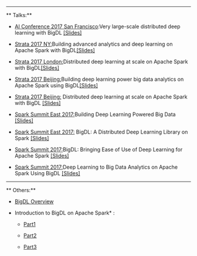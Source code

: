 
---

** Talks:**

* [AI Conference 2017 San Francisco](https://conferences.oreilly.com/artificial-intelligence/ai-ca/public/schedule/detail/63197):Very large-scale distributed deep learning with BigDL [[Slides]](https://github.com/bigdl-project/bigdl-project.github.io/blob/master/talks/AI_Conf_BigDL_Jason_Ding.pdf)

* [ Strata 2017 NY:](https://conferences.oreilly.com/strata/strata-ny/public/schedule/detail/61977)Building advanced analytics and deep learning on Apache Spark with BigDL[[Slides]](https://github.com/bigdl-project/bigdl-project.github.io/blob/master/talks/Advanced%20Data%20Analytics%20and%20Deep%20Learning%20on%20Apache%20Spark%20with%20BigDL.pdf)

* [ Strata 2017 London:](https://conferences.oreilly.com/strata/strata-eu-2017/public/schedule/detail/58035)Distributed deep learning at scale on Apache Spark with BigDL[[Slides]](https://github.com/bigdl-project/bigdl-project.github.io/blob/master/talks/Distributed%20Deep%20Learning%20at%20Scale%20on%20Apache%20Spark%20with%20BigDL_Strata.pdf)

* [Strata 2017 Beijing:](https://strata.oreilly.com.cn/strata-cn/public/schedule/detail/63040)Building deep learning power big data analytics on Apache Spark using BigDL[[Slides]](https://raw.githubusercontent.com/bigdl-project/bigdl-project.github.io/master/img/session_Building%20deep%20learning%20power%20big%20data%20analytics%20on%20Apache%20Spark%20using%20BigDL%E2%80%94sponsored%20by%20Intel.pdf)

* [Strata 2017 Beijing:](https://strata.oreilly.com.cn/strata-cn/public/schedule/detail/59590) Distributed deep learning at scale on Apache Spark with BigDL [[Slides]](https://raw.githubusercontent.com/bigdl-project/bigdl-project.github.io/master/img/session_Distributed%20Deep%20Learning%20at%20Scale%20on%20Apache%20Spark%20with%20BigDL_Strata.pdf)


* [Spark Summit East 2017:](https://spark-summit.org/east-2017/events/building-deep-learning-powered-big-data/)Building Deep Learning Powered Big Data [[Slides]](https://www.slideshare.net/SparkSummit/building-deep-learning-powered-big-data-spark-summit-east-talk-by-jiao-wang-and-yiheng-wang)

* [Spark Summit East 2017:](https://spark-summit.org/east-2017/events/bigdl-a-distributed-deep-learning-library-on-spark/) BigDL: A Distributed Deep Learning Library on Spark [[Slides]](https://www.slideshare.net/SparkSummit/bigdl-a-distributed-deep-learning-library-on-spark-spark-summit-east-talk-by-yiheng-wang)

* [Spark Summit 2017:](https://spark-summit.org/2017/events/bigdl-bringing-ease-of-use-of-deep-learning-for-apache-spark/)BigDL: Bringing Ease of Use of Deep Learning for Apache Spark
[[Slides]](https://www.slideshare.net/databricks/bigdl-bringing-ease-of-use-of-deep-learning-for-apache-spark-with-jason-dai-and-radhika-rangarajan)

* [Spark Summit 2017:](https://spark-summit.org/2017/events/deep-learning-to-big-data-analytics-on-apache-spark-using-bigdl/)Deep Learning to Big Data Analytics on Apache Spark Using BigDL [[Slides]](https://www.slideshare.net/databricks/deep-learning-to-big-data-analytics-on-apache-spark-using-bigdl-with-xianyan-jia-and-yuhao-yang)

---

** Others:** 

* [BigDL Overview](https://software.intel.com/en-us/videos/bigdl-overview) 

* Introduction to BigDL on Apache Spark* :

    * [Part1](https://software.intel.com/en-us/videos/introduction-to-bigdl-on-apache-spark-part1) 

    * [Part2 ](https://software.intel.com/en-us/videos/introduction-to-bigdl-on-apache-spark-part2)

    * [Part3 ](https://software.intel.com/en-us/videos/introduction-to-bigdl-on-apache-spark-part3)
